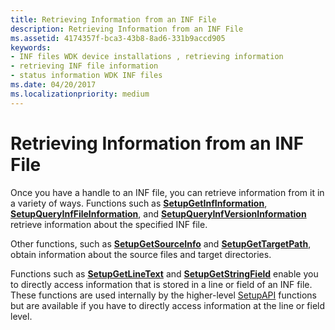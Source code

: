 ```yaml
---
title: Retrieving Information from an INF File
description: Retrieving Information from an INF File
ms.assetid: 4174357f-bca3-43b8-8ad6-331b9accd905
keywords:
- INF files WDK device installations , retrieving information
- retrieving INF file information
- status information WDK INF files
ms.date: 04/20/2017
ms.localizationpriority: medium
---
```


# Retrieving Information from an INF File





Once you have a handle to an INF file, you can retrieve information from it in a variety of ways. Functions such as [**SetupGetInfInformation**](/windows/win32/api/setupapi/nf-setupapi-setupgetinfinformationa), [**SetupQueryInfFileInformation**](/windows/win32/api/setupapi/nf-setupapi-setupqueryinffileinformationa), and [**SetupQueryInfVersionInformation**](/windows/win32/api/setupapi/nf-setupapi-setupqueryinfversioninformationa) retrieve information about the specified INF file.

Other functions, such as [**SetupGetSourceInfo**](/windows/win32/api/setupapi/nf-setupapi-setupgetsourceinfoa) and [**SetupGetTargetPath**](/windows/win32/api/setupapi/nf-setupapi-setupgettargetpatha), obtain information about the source files and target directories.

Functions such as [**SetupGetLineText**](/windows/win32/api/setupapi/nf-setupapi-setupgetlinetexta) and [**SetupGetStringField**](/windows/win32/api/setupapi/nf-setupapi-setupgetstringfielda) enable you to directly access information that is stored in a line or field of an INF file. These functions are used internally by the higher-level [SetupAPI](setupapi.md) functions but are available if you have to directly access information at the line or field level.

 

